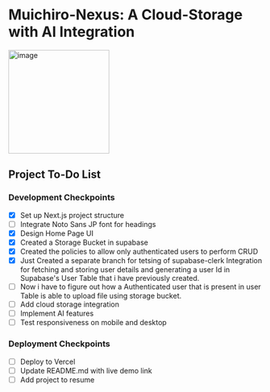 # Muichiro-Nexus: A Cloud-Storage with AI Integration

<img width="200" height="206" alt="image" src="https://github.com/user-attachments/assets/b45dc22b-fcc9-44f7-a7cd-6d5489d45ce4" />


## Project To-Do List

### Development Checkpoints
- [x] Set up Next.js project structure
- [ ] Integrate Noto Sans JP font for headings
- [x] Design Home Page UI
- [x] Created a Storage Bucket in supabase
- [x] Created the policies to allow only authenticated users to perform CRUD 
- [x] Just Created a separate branch for tetsing of supabase-clerk Integration for fetching and storing user details and generating a user Id in Supabase's User Table that i have previously created.
- [ ] Now i have to figure out how a Authenticated user that is present in user Table is able to upload file using storage bucket.
- [ ] Add cloud storage integration
- [ ] Implement AI features
- [ ] Test responsiveness on mobile and desktop

### Deployment Checkpoints
- [ ] Deploy to Vercel 
- [ ] Update README.md with live demo link
- [ ] Add project to resume 
